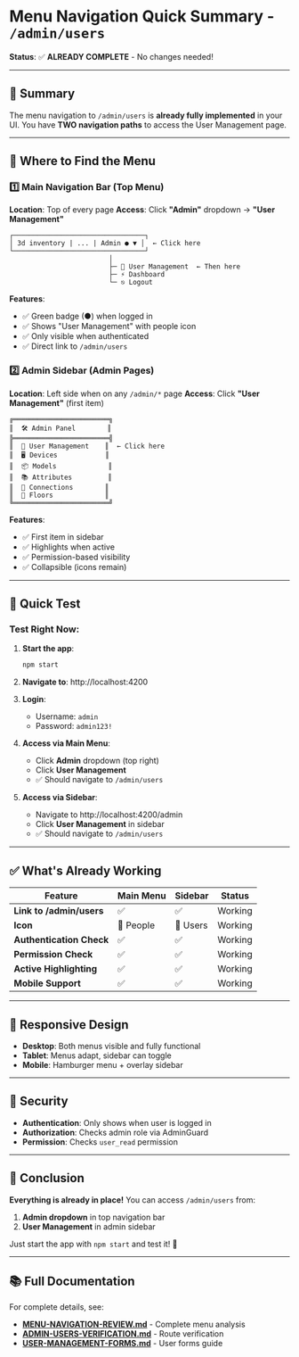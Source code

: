 # Menu Navigation Quick Summary - `/admin/users`

**Status**: ✅ **ALREADY COMPLETE** - No changes needed!

---

## 🎯 Summary

The menu navigation to `/admin/users` is **already fully implemented** in your UI. You have **TWO navigation paths** to access the User Management page.

---

## 📍 Where to Find the Menu

### 1️⃣ Main Navigation Bar (Top Menu)

**Location**: Top of every page
**Access**: Click **"Admin"** dropdown → **"User Management"**

```
┌─────────────────────────────────┐
│ 3d inventory | ... | Admin ● ▼ │  ← Click here
└─────────────────────────────────┘
                         │
                         ├─ 👥 User Management  ← Then here
                         ├─ ⚡ Dashboard
                         └─ ⎋ Logout
```

**Features**:

- ✅ Green badge (●) when logged in
- ✅ Shows "User Management" with people icon
- ✅ Only visible when authenticated
- ✅ Direct link to `/admin/users`

### 2️⃣ Admin Sidebar (Admin Pages)

**Location**: Left side when on any `/admin/*` page
**Access**: Click **"User Management"** (first item)

```
╔════════════════════════╗
║  🛠️ Admin Panel        ║
╠════════════════════════╣
║  👥 User Management    ║  ← Click here
║  🖥️ Devices            ║
║  📦 Models             ║
║  📚 Attributes         ║
║  🔌 Connections        ║
║  🏢 Floors             ║
╚════════════════════════╝
```

**Features**:

- ✅ First item in sidebar
- ✅ Highlights when active
- ✅ Permission-based visibility
- ✅ Collapsible (icons remain)

---

## 🧪 Quick Test

### Test Right Now:

1. **Start the app**:

   ```bash
   npm start
   ```

2. **Navigate to**: http://localhost:4200

3. **Login**:
   - Username: `admin`
   - Password: `admin123!`

4. **Access via Main Menu**:
   - Click **Admin** dropdown (top right)
   - Click **User Management**
   - ✅ Should navigate to `/admin/users`

5. **Access via Sidebar**:
   - Navigate to http://localhost:4200/admin
   - Click **User Management** in sidebar
   - ✅ Should navigate to `/admin/users`

---

## ✅ What's Already Working

| Feature                  | Main Menu | Sidebar  | Status  |
| ------------------------ | --------- | -------- | ------- |
| **Link to /admin/users** | ✅        | ✅       | Working |
| **Icon**                 | 👥 People | 👥 Users | Working |
| **Authentication Check** | ✅        | ✅       | Working |
| **Permission Check**     | ✅        | ✅       | Working |
| **Active Highlighting**  | ✅        | ✅       | Working |
| **Mobile Support**       | ✅        | ✅       | Working |

---

## 📱 Responsive Design

- **Desktop**: Both menus visible and fully functional
- **Tablet**: Menus adapt, sidebar can toggle
- **Mobile**: Hamburger menu + overlay sidebar

---

## 🔐 Security

- **Authentication**: Only shows when user is logged in
- **Authorization**: Checks admin role via AdminGuard
- **Permission**: Checks `user_read` permission

---

## 🎉 Conclusion

**Everything is already in place!** You can access `/admin/users` from:

1. **Admin dropdown** in top navigation bar
2. **User Management** in admin sidebar

Just start the app with `npm start` and test it! 🚀

---

## 📚 Full Documentation

For complete details, see:

- **[MENU-NAVIGATION-REVIEW.md](MENU-NAVIGATION-REVIEW.md)** - Complete menu analysis
- **[ADMIN-USERS-VERIFICATION.md](ADMIN-USERS-VERIFICATION.md)** - Route verification
- **[USER-MANAGEMENT-FORMS.md](USER-MANAGEMENT-FORMS.md)** - User forms guide
